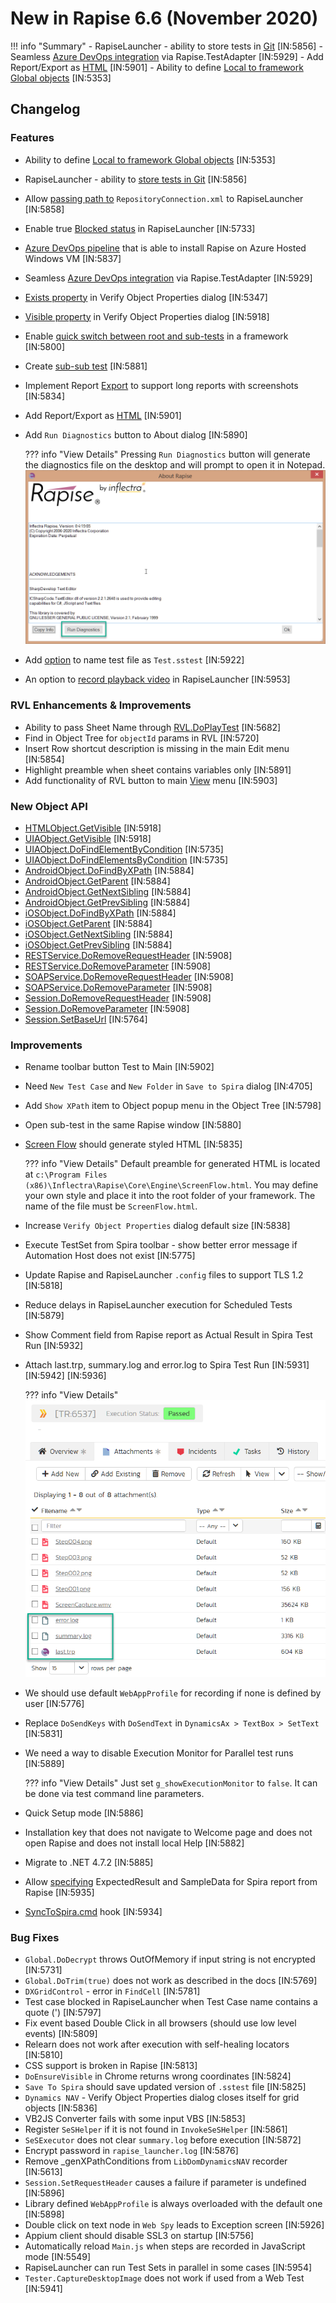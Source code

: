 # New in Rapise 6.6 (November 2020)

!!! info "Summary"
    - RapiseLauncher - ability to store tests in [Git](../Guide/git_integration.md) [IN:5856]
    - Seamless [Azure DevOps integration](../Guide/vstest.md) via Rapise.TestAdapter [IN:5929]
    - Add Report/Export as [HTML](../Guide/automated_reporting.md#export-report) [IN:5901]
    - Ability to define [Local to framework Global objects](../Guide/global_objects.md) [IN:5353]

## Changelog

### Features

- Ability to define [Local to framework Global objects](../Guide/global_objects.md) [IN:5353]
- RapiseLauncher - ability to [store tests in Git](../Guide/git_integration.md) [IN:5856]
- Allow [passing path to](../Guide/spiratest_integration.md#command-line-arguments) `RepositoryConnection.xml` to RapiseLauncher [IN:5858]
- Enable true [Blocked status](../Guide/spiratest_integration.md#block-execution) in RapiseLauncher [IN:5733]
- [Azure DevOps pipeline](https://github.com/Inflectra/rapise-testadapter#azure-pipelines) that is able to install Rapise on Azure Hosted Windows VM [IN:5837]
- Seamless [Azure DevOps integration](../Guide/vstest.md) via Rapise.TestAdapter [IN:5929]
- [Exists property](../Guide/verify_object_properties.md#check-object-exists) in Verify Object Properties dialog [IN:5347]
- [Visible property](../Guide/verify_object_properties.md#check-object-visible) in Verify Object Properties dialog [IN:5918]
- Enable [quick switch between root and sub-tests](../Intro/framework.md#framework-navigation-root-test-parent-test-sub-tests) in a framework [IN:5800]
- Create [sub-sub test](../Guide/tests_and_sub_tests.md#sub-test-context-menu) [IN:5881]
- Implement Report [Export](../Guide/automated_reporting.md#export-report) to support long reports with screenshots [IN:5834]
- Add Report/Export as [HTML](../Guide/automated_reporting.md#export-report) [IN:5901]
- Add `Run Diagnostics` button to About dialog [IN:5890]

    ??? info "View Details"
        Pressing `Run Diagnostics` button will generate the diagnostics file on the desktop and will prompt to open it in Notepad.
        ![About Dialog](../Guide/img/run_diagnostics.png)

- Add [option](../Guide/options_dialog.md#settings) to name test file as `Test.sstest` [IN:5922]
- An option to [record playback video](../Guide/spiratest_integration.md#record-playback-videos) in RapiseLauncher [IN:5953]

### RVL Enhancements & Improvements

- Ability to pass Sheet Name through [RVL.DoPlayTest](../Libraries/RVL.md#doplaytest) [IN:5682]
- Find in Object Tree for `objectId` params in RVL [IN:5720]
- Insert Row shortcut description is missing in the main Edit menu [IN:5854]
- Highlight preamble when sheet contains variables only [IN:5891]
- Add functionality of RVL button to main [View](../Guide/menu_and_toolbars.md#view) menu [IN:5903]

### New Object API

- [HTMLObject.GetVisible](../Libraries/HTMLObject.md#visible) [IN:5918]
- [UIAObject.GetVisible](../Libraries/UIAObject.md#visible) [IN:5918]
- [UIAObject.DoFindElementByCondition](../Libraries/UIAObject.md#dofindelementbycondition) [IN:5735]
- [UIAObject.DoFindElementsByCondition](../Libraries/UIAObject.md#dofindelementsbycondition) [IN:5735]
- [AndroidObject.DoFindByXPath](../Libraries/AndroidObject.md#dofindbyxpath) [IN:5884]
- [AndroidObject.GetParent](../Libraries/AndroidObject.md#parent) [IN:5884]
- [AndroidObject.GetNextSibling](../Libraries/AndroidObject.md#nextsibling) [IN:5884]
- [AndroidObject.GetPrevSibling](../Libraries/AndroidObject.md#prevsibling) [IN:5884]
- [iOSObject.DoFindByXPath](../Libraries/iOSObject.md#dofindbyxpath) [IN:5884]
- [iOSObject.GetParent](../Libraries/iOSObject.md#parent) [IN:5884]
- [iOSObject.GetNextSibling](../Libraries/iOSObject.md#nextsibling) [IN:5884]
- [iOSObject.GetPrevSibling](../Libraries/iOSObject.md#prevsibling) [IN:5884]
- [RESTService.DoRemoveRequestHeader](../Libraries/RESTService.md#doremoverequestheader) [IN:5908]
- [RESTService.DoRemoveParameter](../Libraries/RESTService.md#doremoveparameter) [IN:5908]
- [SOAPService.DoRemoveRequestHeader](../Libraries/SOAPService.md#doremoverequestheader) [IN:5908]
- [SOAPService.DoRemoveParameter](../Libraries/SOAPService.md#doremoveparameter) [IN:5908]
- [Session.DoRemoveRequestHeader](../Libraries/Session.md#doremoverequestheader) [IN:5908]
- [Session.DoRemoveParameter](../Libraries/Session.md#doremoveparameter) [IN:5908]
- [Session.SetBaseUrl](../Libraries/Session.md#setbaseurl) [IN:5764]

### Improvements

- Rename toolbar button Test to Main [IN:5902]
- Need `New Test Case` and `New Folder` in `Save to Spira` dialog [IN:4705]
- Add `Show XPath` item to Object popup menu in the Object Tree [IN:5798]
- Open sub-test in the same Rapise window [IN:5880]
- [Screen Flow](../Guide/screenshots.md#playback) should generate styled HTML [IN:5835]

    ??? info "View Details"
        Default preamble for generated HTML is located at `c:\Program Files (x86)\Inflectra\Rapise\Core\Engine\ScreenFlow.html`. You may define your own style and place it into the root folder of your framework. The name of the file must be `ScreenFlow.html`.

- Increase `Verify Object Properties` dialog default size [IN:5838]
- Execute TestSet from Spira toolbar - show better error message if Automation Host does not exist [IN:5775]
- Update Rapise and RapiseLauncher `.config` files to support TLS 1.2 [IN:5818]
- Reduce delays in RapiseLauncher execution for Scheduled Tests [IN:5879]
- Show Comment field from Rapise report as Actual Result in Spira Test Run [IN:5932]
- Attach last.trp, summary.log and error.log to Spira Test Run [IN:5931] [IN:5942] [IN:5936]

    ??? info "View Details"
        ![](../Guide/img/testrun_attachments.png)

- We should use default `WebAppProfile` for recording if none is defined by user [IN:5776]
- Replace `DoSendKeys` with `DoSendText` in `DynamicsAx > TextBox > SetText` [IN:5831]
- We need a way to disable Execution Monitor for Parallel test runs [IN:5889]

    ??? info "View Details"
        Just set `g_showExecutionMonitor` to `false`. It can be done via test command line parameters.

- Quick Setup mode [IN:5886]
- Installation key that does not navigate to Welcome page and does not open Rapise and does not install local Help [IN:5882]
- Migrate to .NET 4.7.2 [IN:5885]
- Allow [specifying](../Guide/automated_reporting.md#custom-spira-column-mapping) ExpectedResult and SampleData for Spira report from Rapise [IN:5935]
- [SyncToSpira.cmd](../Guide/git_integration.md#saving-existing-test-and-synctospiracmd) hook [IN:5934]

### Bug Fixes

- `Global.DoDecrypt` throws OutOfMemory if input string is not encrypted [IN:5731]
- `Global.DoTrim(true)` does not work as described in the docs [IN:5769]
- `DXGridControl` - error in `FindCell` [IN:5781]
- Test case blocked in RapiseLauncher when Test Case name contains a quote (') [IN:5797]
- Fix event based Double Click in all browsers (should use low level events) [IN:5809]
- Relearn does not work after execution with self-healing locators [IN:5810]
- CSS support is broken in Rapise [IN:5813]
- `DoEnsureVisible` in Chrome returns wrong coordinates [IN:5824]
- `Save To Spira` should save updated version of `.sstest` file [IN:5825]
- `Dynamics NAV` - Verify Object Properties dialog closes itself for grid objects [IN:5836]
- VB2JS Converter fails with some input VBS [IN:5853]
- Register `SeSHelper` if it is not found in `InvokeSeSHelper` [IN:5861]
- `SeSExecutor` does not clear `summary.log` before execution [IN:5872]
- Encrypt password in `rapise_launcher.log` [IN:5876]
- Remove _genXPathConditions from `LibDomDynamicsNAV` recorder [IN:5613]
- `Session.SetRequestHeader` causes a failure if parameter is undefined [IN:5896]
- Library defined `WebAppProfile` is always overloaded with the default one [IN:5898]
- Double click on text node in `Web Spy` leads to Exception screen [IN:5926]
- Appium client should disable SSL3 on startup [IN:5756]
- Automatically reload `Main.js` when steps are recorded in JavaScript mode [IN:5549]
- RapiseLauncher can run Test Sets in parallel in some cases [IN:5954]
- `Tester.CaptureDesktopImage` does not work if used from a Web Test [IN:5941]
